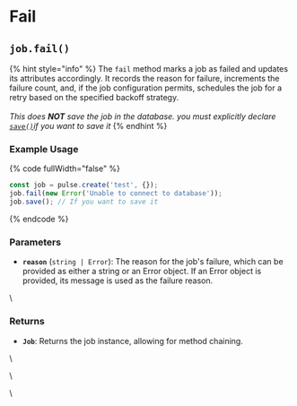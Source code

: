 # Fail



## `job.fail()`

{% hint style="info" %}
The `fail` method marks a job as failed and updates its attributes accordingly. It records the reason for failure, increments the failure count, and, if the job configuration permits, schedules the job for a retry based on the specified backoff strategy.\
\
_This does **NOT** save the job in the database.  you must explicitly declare_ [_`save()`_](save.md)_if you want to save it_
{% endhint %}

### Example Usage

{% code fullWidth="false" %}
```typescript
const job = pulse.create('test', {});
job.fail(new Error('Unable to connect to database'));
job.save(); // If you want to save it
```
{% endcode %}

### Parameters

* **`reason`** (`string | Error`): The reason for the job's failure, which can be provided as either a string or an Error object. If an Error object is provided, its message is used as the failure reason.

\


### Returns

* **`Job`**: Returns the job instance, allowing for method chaining.

\


\


\




